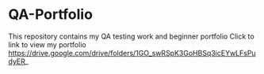 # QA-Portfolio
This repository contains my QA testing work and beginner portfolio
Click to link to view my portfolio https://drive.google.com/drive/folders/1GO_swRSpK3GoHBSq3icEYwLFsPudyER_
